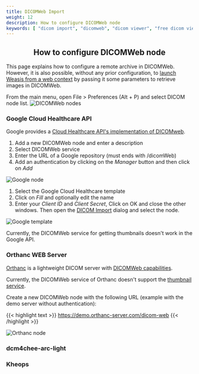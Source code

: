 ```yaml
---
title: DICOMWeb Import
weight: 12
description: How to configure DICOMWeb node
keywords: [ "dicom import", "dicomweb", "dicom viewer", "free dicom viewer", "open source dicom viewer", "weasis dicom viewer", "pacs viewer" ]
---
```


## <center>How to configure DICOMWeb node</center>

This page explains how to configure a remote archive in DICOMWeb. However, it is also possible, without any prior configuration, to [launch Weasis from a web context](../../basics/customize/integration/#download-directly-with-dicomweb-restful-services) by passing it some parameters to retrieve images in DICOMWeb.

From the main menu, open File > Preferences (Alt + P) and select DICOM node list.
![DICOMWeb nodes](/tuto/dicomweb-nodes.png?classes=shadow&width=750)

### Google Cloud Healthcare API

Google provides a [Cloud Healthcare API's implementation of DICOMweb](https://cloud.google.com/healthcare/docs/how-tos/dicomweb).

1. Add a new DICOMWeb node and enter a description
2. Select DICOMWeb service
3. Enter the URL of a Google repository (must ends with /dicomWeb)
4. Add an authentication by clicking on the *Manager* button and then click on *Add*

![Google node](/tuto/dicomweb-google-node.png?classes=shadow&width=750)

1. Select the Google Cloud Healthcare template
2. Click on *Fill* and optionally edit the name
3. Enter your *Client ID* and *Client Secret*, Click on OK and close the other windows. Then open the [DICOM Import](../dicom-import/#from-weasis-menu-or-toolbar) dialog and select the node.

![Google template](/tuto/dicomweb-google-auth.png?classes=shadow&width=750)

Currently, the DICOMWeb service for getting thumbnails doesn't work in the Google API.

### Orthanc WEB Server

[Orthanc](https://www.orthanc-server.com/) is a lightweight DICOM server with [DICOMWeb capabilities](https://www.orthanc-server.com/static.php?page=dicomweb).

Currently, the DICOMWeb service of Orthanc doesn't support the [thumbnail service](https://www.dicomstandard.org/news/supplements/view/thumbnail-service-over-dicomweb).

Create a new DICOMWeb node with the following URL (example with the demo server without authentication):

{{< highlight text >}}
https://demo.orthanc-server.com/dicom-web
{{< /highlight >}}

![Orthanc node](/tuto/dicomweb-orthanc.png?classes=shadow&width=750)

### dcm4chee-arc-light

### Kheops


